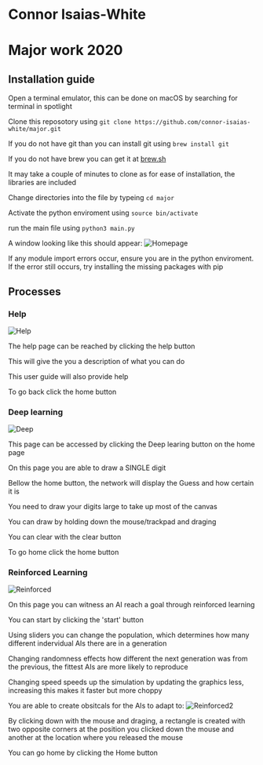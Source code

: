 # Connor Isaias-White
# Major work 2020
## Installation guide
Open a terminal emulator, this can be done on macOS by searching for terminal in spotlight

Clone this reposotory using `git clone https://github.com/connor-isaias-white/major.git`

If you do not have git than you can install git using `brew install git`

If you do not have brew you can get it at [brew.sh](brew.sh)

It may take a couple of minutes to clone as for ease of installation, the libraries are included

Change directories into the file by typeing `cd major`

Activate the python enviroment using `source bin/activate`

run the main file using `python3 main.py`

A window looking like this should appear:
![Homepage](./readmeIMGs/home.png)

If any module import errors occur, ensure you are in the python enviroment.
    If the error still occurs, try installing the missing packages with pip

## Processes
### Help
![Help](./readmeIMGs/help.png)

The help page can be reached by clicking the help button

This will give the you a description of what you can do

This user guide will also provide help

To go back click the home button
### Deep learning
![Deep](./readmeIMGs/deep.png)

This page can be accessed by clicking the Deep learing button on the home page

On this page you are able to draw a SINGLE digit

Bellow the home button, the network will display the Guess and how certain it is

You need to draw your digits large to take up most of the canvas

You can draw by holding down the mouse/trackpad and draging

You can clear with the clear button

To go home click the home button

### Reinforced Learning
![Reinforced](./readmeIMGs/reinforced.png)

On this page you can witness an AI reach a goal through reinforced learning

You can start by clicking the 'start' button

Using sliders you can change the population, which determines how many different indervidual AIs there are in a generation

Changing randomness effects how different the next generation was from the previous, the fittest AIs are more likely to reproduce

Changing speed speeds up the simulation by updating the graphics less, increasing this makes it faster but more choppy

You are able to create obsitcals for the AIs to adapt to:
![Reinforced2](./readmeIMGs/reinforced2.png)

By clicking down with the mouse and draging, a rectangle is created with two opposite corners at the position you clicked down the mouse
and another at the location where you released the mouse

You can go home by clicking the Home button
